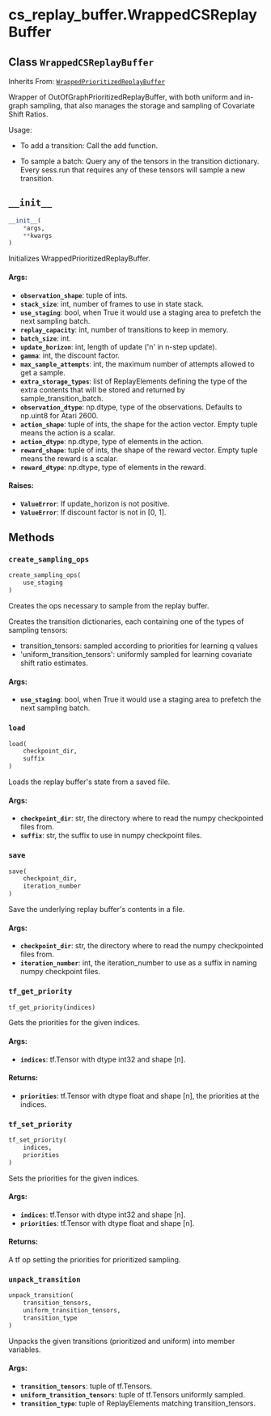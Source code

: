 <div itemscope itemtype="http://developers.google.com/ReferenceObject">
<meta itemprop="name" content="cs_replay_buffer.WrappedCSReplayBuffer" />
<meta itemprop="path" content="Stable" />
<meta itemprop="property" content="__init__"/>
<meta itemprop="property" content="add"/>
<meta itemprop="property" content="create_sampling_ops"/>
<meta itemprop="property" content="load"/>
<meta itemprop="property" content="save"/>
<meta itemprop="property" content="tf_get_priority"/>
<meta itemprop="property" content="tf_set_priority"/>
<meta itemprop="property" content="unpack_transition"/>
</div>

# cs_replay_buffer.WrappedCSReplayBuffer

## Class `WrappedCSReplayBuffer`

Inherits From:
[`WrappedPrioritizedReplayBuffer`](../prioritized_replay_buffer/WrappedPrioritizedReplayBuffer.md)

Wrapper of OutOfGraphPrioritizedReplayBuffer, with both uniform and in-graph sampling, that also manages the storage and sampling of Covariate Shift Ratios.

Usage:

*   To add a transition: Call the add function.

*   To sample a batch: Query any of the tensors in the transition dictionary.
    Every sess.run that requires any of these tensors will sample a new
    transition.

<h2 id="__init__"><code>__init__</code></h2>

```python
__init__(
    *args,
    **kwargs
)
```

Initializes WrappedPrioritizedReplayBuffer.

#### Args:

*   <b>`observation_shape`</b>: tuple of ints.
*   <b>`stack_size`</b>: int, number of frames to use in state stack.
*   <b>`use_staging`</b>: bool, when True it would use a staging area to
    prefetch the next sampling batch.
*   <b>`replay_capacity`</b>: int, number of transitions to keep in memory.
*   <b>`batch_size`</b>: int.
*   <b>`update_horizon`</b>: int, length of update ('n' in n-step update).
*   <b>`gamma`</b>: int, the discount factor.
*   <b>`max_sample_attempts`</b>: int, the maximum number of attempts allowed to
    get a sample.
*   <b>`extra_storage_types`</b>: list of ReplayElements defining the type of
    the extra contents that will be stored and returned by
    sample_transition_batch.
*   <b>`observation_dtype`</b>: np.dtype, type of the observations. Defaults to
    np.uint8 for Atari 2600.
*   <b>`action_shape`</b>: tuple of ints, the shape for the action vector. Empty
    tuple means the action is a scalar.
*   <b>`action_dtype`</b>: np.dtype, type of elements in the action.
*   <b>`reward_shape`</b>: tuple of ints, the shape of the reward vector. Empty
    tuple means the reward is a scalar.
*   <b>`reward_dtype`</b>: np.dtype, type of elements in the reward.

#### Raises:

*   <b>`ValueError`</b>: If update_horizon is not positive.
*   <b>`ValueError`</b>: If discount factor is not in [0, 1].

## Methods

<h3 id="create_sampling_ops"><code>create_sampling_ops</code></h3>

```python
create_sampling_ops(
    use_staging
)
```

Creates the ops necessary to sample from the replay buffer.

Creates the transition dictionaries, each containing one of the types of sampling tensors:
* transition_tensors: sampled according to priorities for learning q values
* 'uniform_transition_tensors': uniformly sampled for learning covariate shift ratio estimates.

#### Args:

*   <b>`use_staging`</b>: bool, when True it would use a staging area to
    prefetch the next sampling batch.

<h3 id="load"><code>load</code></h3>

```python
load(
    checkpoint_dir,
    suffix
)
```

Loads the replay buffer's state from a saved file.

#### Args:

*   <b>`checkpoint_dir`</b>: str, the directory where to read the numpy
    checkpointed files from.
*   <b>`suffix`</b>: str, the suffix to use in numpy checkpoint files.

<h3 id="save"><code>save</code></h3>

```python
save(
    checkpoint_dir,
    iteration_number
)
```

Save the underlying replay buffer's contents in a file.

#### Args:

*   <b>`checkpoint_dir`</b>: str, the directory where to read the numpy
    checkpointed files from.
*   <b>`iteration_number`</b>: int, the iteration_number to use as a suffix in
    naming numpy checkpoint files.

<h3 id="tf_get_priority"><code>tf_get_priority</code></h3>

```python
tf_get_priority(indices)
```

Gets the priorities for the given indices.

#### Args:

*   <b>`indices`</b>: tf.Tensor with dtype int32 and shape [n].

#### Returns:

*   <b>`priorities`</b>: tf.Tensor with dtype float and shape [n], the
    priorities at the indices.

<h3 id="tf_set_priority"><code>tf_set_priority</code></h3>

```python
tf_set_priority(
    indices,
    priorities
)
```

Sets the priorities for the given indices.

#### Args:

*   <b>`indices`</b>: tf.Tensor with dtype int32 and shape [n].
*   <b>`priorities`</b>: tf.Tensor with dtype float and shape [n].

#### Returns:

A tf op setting the priorities for prioritized sampling.

<h3 id="unpack_transition"><code>unpack_transition</code></h3>

```python
unpack_transition(
    transition_tensors,
    uniform_transition_tensors,
    transition_type
)
```

Unpacks the given transitions (prioritized and uniform) into member variables.

#### Args:

*   <b>`transition_tensors`</b>: tuple of tf.Tensors.
*   <b>`uniform_transition_tensors`</b>: tuple of tf.Tensors uniformly sampled.
*   <b>`transition_type`</b>: tuple of ReplayElements matching
    transition_tensors.
